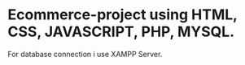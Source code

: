 # Ecommerce-project using HTML, CSS, JAVASCRIPT, PHP, MYSQL.
For database connection i use XAMPP Server.
